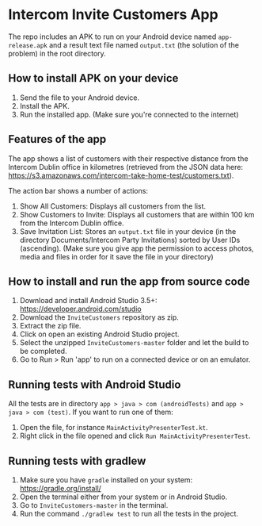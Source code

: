 # Intercom Invite Customers App
 
The repo includes an APK to run on your Android device named `app-release.apk` and a result text file named `output.txt` (the solution of the problem) in the root directory.
 
## How to install APK on your device

1. Send the file to your Android device.
2. Install the APK.
3. Run the installed app. (Make sure you're connected to the internet)

## Features of the app

The app shows a list of customers with their respective distance from the Intercom Dublin office in kilometres (retrieved from the JSON data here: https://s3.amazonaws.com/intercom-take-home-test/customers.txt). 

The action bar shows a number of actions:
1. Show All Customers: Displays all customers from the list.
2. Show Customers to Invite: Displays all customers that are within 100 km from the Intercom Dublin office.
3. Save Invitation List: Stores an `output.txt` file in your device (in the directory Documents/Intercom Party Invitations) sorted by User IDs (ascending). (Make sure you give app the permission to access photos, media and files in order for it save the file in your directory)

## How to install and run the app from source code

1. Download and install Android Studio 3.5+: https://developer.android.com/studio
2. Download the `InviteCustomers` repository as zip.
3. Extract the zip file.
4. Click on open an existing Android Studio project.
5. Select the unzipped `InviteCustomers-master` folder and let the build to be completed.
6. Go to Run > Run 'app' to run on a connected device or on an emulator.

## Running tests with Android Studio

All the tests are in directory `app > java > com (androidTests)` and `app > java > com (test)`. If you want to run one of them:
1. Open the file, for instance `MainActivityPresenterTest.kt`.
2. Right click in the file opened and click `Run MainActivityPresenterTest`.

## Running tests with gradlew

1. Make sure you have `gradle` installed on your system: https://gradle.org/install/
2. Open the terminal either from your system or in Android Studio.
3. Go to `InviteCustomers-master` in the terminal.
4. Run the command `./gradlew test` to run all the tests in the project.



